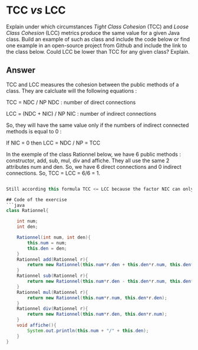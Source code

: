 # TCC *vs* LCC

Explain under which circumstances *Tight Class Cohesion* (TCC) and *Loose Class Cohesion* (LCC) metrics produce the same value for a given Java class. Build an example of such as class and include the code below or find one example in an open-source project from Github and include the link to the class below. Could LCC be lower than TCC for any given class? Explain.

## Answer

TCC and LCC measures the cohesion between the public methods of a class. They are calcluate will the following equations :

TCC = NDC / NP
NDC : number of direct connections

LCC = (NDC + NIC) / NP
NIC : number of indirect connections

So, they will have the same value only if the numbers of indirect connected methods is equal to 0 :

If NIC = 0 then LCC = NDC / NP = TCC

In the exemple of the class Rationnel below, we have 6 public methods : constructor, add, sub, mul, div and affiche. They all use the same 2 attributes num and den. So, we have 6 direct connections and 0 indirect connections. So, TCC = LCC = 6/6 = 1.

```Java 

Still according this formula TCC <= LCC because the factor NIC can only increase the result. So in the worst case their values will be the same.

## Code of the exercise
```java
class Rationnel{

    int num;
    int den;

    Rationnel(int num, int den){
        this.num = num;
        this.den = den;
    }
    Rationnel add(Rationnel r){
        return new Rationnel(this.num*r.den + this.den*r.num, this.den*r.den);
    }
    Rationnel sub(Rationnel r){
        return new Rationnel(this.num*r.den - this.den*r.num, this.den*r.den);
    }
    Rationnel mul(Rationnel r){
        return new Rationnel(this.num*r.num, this.den*r.den);
    }
    Rationnel div(Rationnel r){
        return new Rationnel(this.num*r.den, this.den*r.num);
    }
    void affiche(){
        System.out.println(this.num + "/" + this.den);
    }    
}
```
